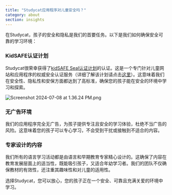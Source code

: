 ```yaml
---
title: "Studycat应用程序对儿童安全吗？"
category: about
section: insights
---
```

在Studycat，孩子的安全和隐私是我们的首要任务。以下是我们如何确保安全可靠的学习环境：


### KidSAFE认证计划


Studycat很荣幸获得了[kidSAFE Seal认证计划](https://www.kidsafeseal.com/certifiedproducts/studycat_fun_appseries.html)的认证。这是一个专门针对儿童网站和应用程序的权威安全认证服务（详细了解该计划请点击[这里](https://www.kidsafeseal.com/aboutourprogram.html)）。这意味着我们在安全性、隐私性和安保方面都达到了高标准，确保您的孩子能在安全的环境中学习和探索。


![Screenshot 2024-07-08 at 1.36.24 PM.png](https://help.studycat.com/hc/article_attachments/34779667893401)


### 无广告环境


我们的应用程序完全无广告，为孩子提供专注且安全的学习体验，杜绝不当广告的风险。这意味着您的孩子可以专心学习，不会受到干扰或接触到不适合的内容。


### 专家设计的内容


我们所有的语言学习活动都是由语言和早期教育专家精心设计的。这确保了内容在教育发展层面上的适当性，既能吸引孩子，又适合年幼学习者。我们的团队不仅确保教材的有效性，还注重其趣味性和对儿童的适用性。


选择Studycat，您可以放心，您的孩子正在一个安全、可靠且充满关爱的环境中学习。